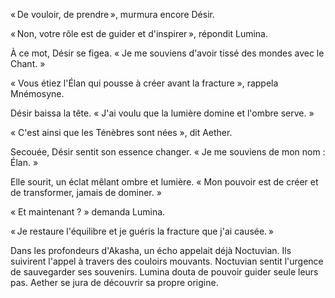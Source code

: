 « De vouloir, de prendre », murmura encore Désir.

« Non, votre rôle est de guider et d'inspirer », répondit Lumina.

À ce mot, Désir se figea. « Je me souviens d'avoir tissé des mondes avec le Chant. »

« Vous étiez l'Élan qui pousse à créer avant la fracture », rappela Mnémosyne.

Désir baissa la tête. « J'ai voulu que la lumière domine et l'ombre serve. »

« C'est ainsi que les Ténèbres sont nées », dit Aether.

Secouée, Désir sentit son essence changer. « Je me souviens de mon nom : Élan. »

Elle sourit, un éclat mêlant ombre et lumière. « Mon pouvoir est de créer et de transformer, jamais de dominer. »

« Et maintenant ? » demanda Lumina.

« Je restaure l'équilibre et je guéris la fracture que j'ai causée. »

Dans les profondeurs d'Akasha, un écho appelait déjà Noctuvian.
Ils suivirent l'appel à travers des couloirs mouvants.
Noctuvian sentit l'urgence de sauvegarder ses souvenirs.
Lumina douta de pouvoir guider seule leurs pas.
Aether se jura de découvrir sa propre origine.
